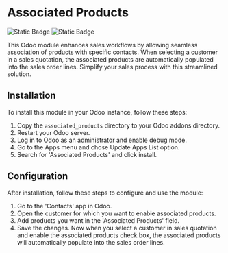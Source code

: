 # Associated Products

![Static Badge](https://img.shields.io/badge/Status-In_Production-limegreen)
![Static Badge](https://img.shields.io/badge/Odoo-17.0-violet)


This Odoo module enhances sales workflows by allowing seamless association of products with specific contacts. When selecting a customer in a sales quotation, the associated products are automatically populated into the sales order lines. Simplify your sales process with this streamlined solution.

## Installation

To install this module in your Odoo instance, follow these steps:

1. Copy the `associated_products` directory to your Odoo addons directory.
2. Restart your Odoo server.
3. Log in to Odoo as an administrator and enable debug mode.
4. Go to the Apps menu and chose Update Apps List option.
5. Search for 'Associated Products' and click install.

## Configuration

After installation, follow these steps to configure and use the module:

1. Go to the 'Contacts' app in Odoo.
2. Open the customer for which you want to enable associated products.
3. Add products you want in the 'Associated Products' field.
4. Save the changes. Now when you select a customer in sales quotation and enable the associated products check box, the associated products will automatically populate into the sales order lines.

